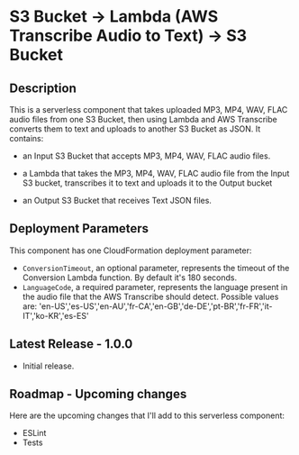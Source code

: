 
# S3 Bucket -> Lambda (AWS Transcribe Audio to Text) -> S3 Bucket

## Description

This is a serverless component that takes uploaded MP3, MP4, WAV, FLAC audio files from one S3 Bucket, then using Lambda and AWS Transcribe converts them to text and uploads to another S3 Bucket as JSON. It contains:

- an Input S3 Bucket that accepts MP3, MP4, WAV, FLAC audio files.

- a Lambda that takes the MP3, MP4, WAV, FLAC audio file from the Input S3 bucket, transcribes it to text and uploads it to the Output bucket

- an Output S3 Bucket that receives Text JSON files.

## Deployment Parameters

This component has one CloudFormation deployment parameter:

- `ConversionTimeout`, an optional parameter, represents the timeout of the Conversion Lambda function. By default it's 180 seconds.
- `LanguageCode`, a required parameter, represents the language present in the audio file that the AWS Transcribe should detect. Possible values are:
'en-US','es-US','en-AU','fr-CA','en-GB','de-DE','pt-BR','fr-FR','it-IT','ko-KR','es-ES'

## Latest Release - 1.0.0

- Initial release.

## Roadmap - Upcoming changes

Here are the upcoming changes that I'll add to this serverless component:

- ESLint
- Tests
